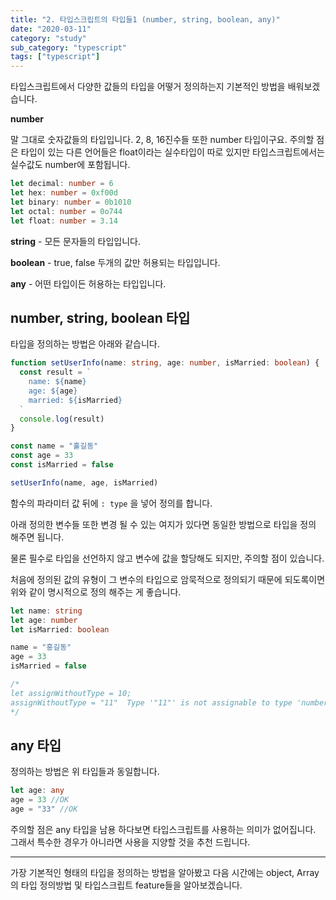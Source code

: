 ```yaml
---
title: "2. 타입스크립트의 타입들1 (number, string, boolean, any)"
date: "2020-03-11"
category: "study"
sub_category: "typescript"
tags: ["typescript"]
---
```


타입스크립트에서 다양한 값들의 타입을 어떻거 정의하는지 기본적인 방법을 배워보겠습니다.

**number**

말 그대로 숫자값들의 타입입니다. 2, 8, 16진수들 또한 number 타입이구요. 주의할 점은 타입이 있는 다른 언어들은 float이라는 실수타입이 따로 있지만 타입스크립트에서는 실수값도 number에 포함됩니다.

```typescript
let decimal: number = 6
let hex: number = 0xf00d
let binary: number = 0b1010
let octal: number = 0o744
let float: number = 3.14
```

**string** - 모든 문자들의 타입입니다.

**boolean** - true, false 두개의 값만 허용되는 타입입니다.

**any** - 어떤 타입이든 허용하는 타입입니다.

## number, string, boolean 타입

타입을 정의하는 방법은 아래와 같습니다.

```typescript
function setUserInfo(name: string, age: number, isMarried: boolean) {
  const result = `
    name: ${name}
    age: ${age}
    married: ${isMarried}
  `
  console.log(result)
}

const name = "홀길동"
const age = 33
const isMarried = false

setUserInfo(name, age, isMarried)
```

함수의 파라미터 값 뒤에 `: type` 을 넣어 정의를 합니다.

아래 정의한 변수들 또한 변경 될 수 있는 여지가 있다면 동일한 방법으로 타입을 정의 해주면 됩니다.

물론 필수로 타입을 선언하지 않고 변수에 값을 할당해도 되지만, 주의할 점이 있습니다.

처음에 정의된 값의 유형이 그 변수의 타입으로 암묵적으로 정의되기 때문에 되도록이면 위와 같이 명시적으로 정의 해주는 게 좋습니다.

```typescript
let name: string
let age: number
let isMarried: boolean

name = "홍길동"
age = 33
isMarried = false

/*
let assignWithoutType = 10;
assignWithoutType = "11"  Type '"11"' is not assignable to type 'number'.
*/
```

## any 타입

정의하는 방법은 위 타입들과 동일합니다.

```typescript
let age: any
age = 33 //OK
age = "33" //OK
```

주의할 점은 any 타입을 남용 하다보면 타입스크립트를 사용하는 의미가 없어집니다. 그래서 특수한 경우가 아니라면 사용을 지양할 것을 추천 드립니다.

---

가장 기본적인 형태의 타입을 정의하는 방법을 알아봤고 다음 시간에는 object, Array의 타입 정의방법 및 타입스크립트 feature들을 알아보겠습니다.
